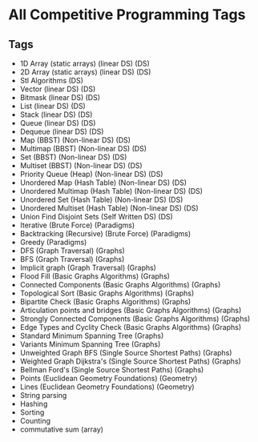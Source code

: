 # All Competitive Programming Tags

## Tags

- 1D Array (static arrays) (linear DS) (DS)
- 2D Array (static arrays) (linear DS)  (DS)
- Stl Algorithms (DS)
- Vector (linear DS) (DS)
- Bitmask (linear DS) (DS)
- List (linear DS) (DS)
- Stack (linear DS) (DS)
- Queue (linear DS) (DS)
- Dequeue (linear DS) (DS)
- Map (BBST) (Non-linear DS) (DS)
- Multimap (BBST) (Non-linear DS) (DS)
- Set (BBST) (Non-linear DS) (DS)
- Multiset (BBST) (Non-linear DS) (DS)
- Priority Queue (Heap) (Non-linear DS) (DS)
- Unordered Map (Hash Table) (Non-linear DS) (DS)
- Unordered Multimap (Hash Table) (Non-linear DS) (DS)
- Unordered Set (Hash Table) (Non-linear DS) (DS)
- Unordered Multiset (Hash Table) (Non-linear DS) (DS)
- Union Find Disjoint Sets (Self Written DS) (DS)
- Iterative (Brute Force) (Paradigms)
- Backtracking (Recursive) (Brute Force) (Paradigms)
- Greedy (Paradigms)
- DFS (Graph Traversal) (Graphs)
- BFS (Graph Traversal) (Graphs)
- Implicit graph (Graph Traversal) (Graphs)
- Flood Fill (Basic Graphs Algorithms) (Graphs)
- Connected Components (Basic Graphs Algorithms) (Graphs)
- Topological Sort (Basic Graphs Algorithms) (Graphs)
- Bipartite Check (Basic Graphs Algorithms) (Graphs)
- Articulation points and bridges (Basic Graphs Algorithms) (Graphs)
- Strongly Connected Components (Basic Graphs Algorithms) (Graphs)
- Edge Types and Cyclity Check (Basic Graphs Algorithms) (Graphs)
- Standard Minimum Spanning Tree (Graphs)
- Variants Minimum Spanning Tree (Graphs)
- Unweighted Graph BFS	(Single Source Shortest Paths) (Graphs)
- Weighted Graph Dijkstra's	(Single Source Shortest Paths) (Graphs)
- Bellman Ford's (Single Source Shortest Paths) (Graphs)
- Points (Euclidean Geometry Foundations) (Geometry)
- Lines (Euclidean Geometry Foundations) (Geometry)
- String parsing
- Hashing
- Sorting
- Counting
- commutative sum (array)
